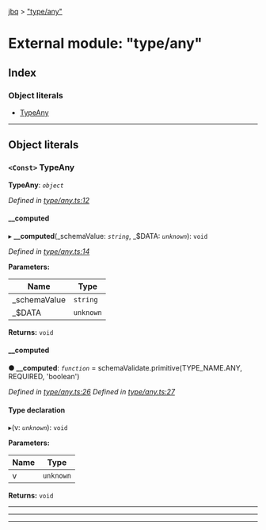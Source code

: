 [jbq](../README.md) > ["type/any"](../modules/_type_any_.md)

# External module: "type/any"

## Index

### Object literals

* [TypeAny](_type_any_.md#typeany)

---

## Object literals

<a id="typeany"></a>

### `<Const>` TypeAny

**TypeAny**: *`object`*

*Defined in [type/any.ts:12](https://github.com/krnik/vjs-validator/blob/6a6427a/src/type/any.ts#L12)*

<a id="typeany.__computed"></a>

####  __computed

▸ **__computed**(_schemaValue: *`string`*, _$DATA: *`unknown`*): `void`

*Defined in [type/any.ts:14](https://github.com/krnik/vjs-validator/blob/6a6427a/src/type/any.ts#L14)*

**Parameters:**

| Name | Type |
| ------ | ------ |
| _schemaValue | `string` |
| _$DATA | `unknown` |

**Returns:** `void`

<a id="typeany.__computed.__computed-1"></a>

####  __computed

**● __computed**: *`function`* =  schemaValidate.primitive(TYPE_NAME.ANY, REQUIRED, 'boolean')

*Defined in [type/any.ts:26](https://github.com/krnik/vjs-validator/blob/6a6427a/src/type/any.ts#L26)*
*Defined in [type/any.ts:27](https://github.com/krnik/vjs-validator/blob/6a6427a/src/type/any.ts#L27)*

#### Type declaration
▸(v: *`unknown`*): `void`

**Parameters:**

| Name | Type |
| ------ | ------ |
| v | `unknown` |

**Returns:** `void`

___

___

___

